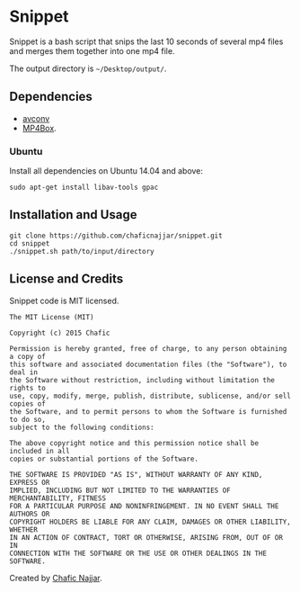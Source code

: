 # Snippet

Snippet is a bash script that snips the last 10 seconds of several mp4 files and merges them together into one mp4 file.

The output directory is `~/Desktop/output/`.

## Dependencies

+ [avconv](http://libav.org/)
+ [MP4Box](http://gpac.wp.mines-telecom.fr/mp4box/).

### Ubuntu

Install all dependencies on Ubuntu 14.04 and above:

`sudo apt-get install libav-tools gpac`

## Installation and Usage

```
git clone https://github.com/chaficnajjar/snippet.git
cd snippet
./snippet.sh path/to/input/directory
```

## License and Credits

Snippet code is MIT licensed.

```
The MIT License (MIT)

Copyright (c) 2015 Chafic

Permission is hereby granted, free of charge, to any person obtaining a copy of
this software and associated documentation files (the "Software"), to deal in
the Software without restriction, including without limitation the rights to
use, copy, modify, merge, publish, distribute, sublicense, and/or sell copies of
the Software, and to permit persons to whom the Software is furnished to do so,
subject to the following conditions:

The above copyright notice and this permission notice shall be included in all
copies or substantial portions of the Software.

THE SOFTWARE IS PROVIDED "AS IS", WITHOUT WARRANTY OF ANY KIND, EXPRESS OR
IMPLIED, INCLUDING BUT NOT LIMITED TO THE WARRANTIES OF MERCHANTABILITY, FITNESS
FOR A PARTICULAR PURPOSE AND NONINFRINGEMENT. IN NO EVENT SHALL THE AUTHORS OR
COPYRIGHT HOLDERS BE LIABLE FOR ANY CLAIM, DAMAGES OR OTHER LIABILITY, WHETHER
IN AN ACTION OF CONTRACT, TORT OR OTHERWISE, ARISING FROM, OUT OF OR IN
CONNECTION WITH THE SOFTWARE OR THE USE OR OTHER DEALINGS IN THE SOFTWARE.
```

Created by [Chafic Najjar](https://github.com/chaficnajjar).
